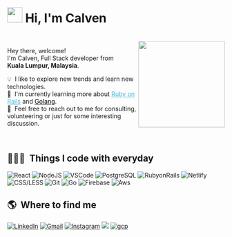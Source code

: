 # <img src="https://cdn.jsdelivr.net/gh/calvenwts/assets-cdn/PersonalGithubReadme/HandGreet.gif" width="35px" />&nbsp;<b>Hi, I'm Calven</b>
<br>

<img align="right" src="https://cdn.jsdelivr.net/gh/calvenwts/assets-cdn@latest/PersonalGithubReadme/calven_memoji.png" width="200"/>
<p aligh="left">
  <p>Hey there, welcome!</br>
  I'm Calven, Full Stack developer from <img src="https://cdn.jsdelivr.net/gh/calvenwts/assets-cdn/PersonalGithubReadme/malaysia.svg" width="14px"/> <b>Kuala Lumpur, Malaysia</b>.</p>
  	
  💡 &nbsp;I like to explore new trends and learn new technologies.\
  🌱 &nbsp;I'm currently learning more about <a style="color:#45b8d8" href="https://rubyonrails.org/" target="_blank"><u>Ruby on Rails</u></a> and <a style="color:#000000" href="https://go.dev/" target="_blank"><u>Golang</u></a>.\
  💬 &nbsp;Feel free to reach out to me for consulting, volunteering or just for some interesting discussion.
</p>
<br>

<h2>👨🏻‍💻 &nbsp;Things I code with everyday</h2>
<p>
  <img alt="React" src="https://img.shields.io/badge/-React-45b8d8?style=flat-square&logo=react&logoColor=white" />
  <img alt="NodeJS" src="https://img.shields.io/badge/-NodeJs-43853D?style=flat-square&logo=visual%20studio%20code&logoColor=white" />
  <img alt="VSCode" src="https://img.shields.io/badge/-Visual_Studio_Code-0078D4?style=flat-square&logo=visual%20studio%20code&logoColor=white" />
  <img alt="PostgreSQL" src="https://img.shields.io/badge/-PostgreSQL-31648C?style=flat-square&logo=postgresql&logoColor=white" />
  <img alt="RubyonRails" src="https://img.shields.io/badge/Ruby_on_Rails-CC0000?style=flat-square&logo=ruby-on-rails&logoColor=white" />
  <img alt="Netlify" src="https://img.shields.io/badge/-Netlify-00C7B7?style=flat-square&logo=netlify&logoColor=white" />
  <img alt="CSS/LESS" src="https://img.shields.io/badge/-CSS/LESS-2C5084?style=flat-square&logo=less&logoColor=white" />
  <img alt="Git" src="https://img.shields.io/badge/-Git-F05032?style=flat-square&logo=git&logoColor=white" />
  <img alt="Go" src="https://img.shields.io/badge/Go-00ADD8?style=flat_square&logo=go&logoColor=white" />
  <img alt="Firebase" src="https://img.shields.io/badge/-Firebase-ffca28?style=flat-square&logo=firebase&logoColor=white" />
  <img alt="Aws" src="https://img.shields.io/badge/Amazon_AWS-232F3E?style=flat-square&logo=amazon-aws&logoColor=white" />
</p>

<h2>🌎 &nbsp;Where to find me</h2>
<p>
  <a href="https://www.linkedin.com/in/calvenwts/" target="_blank"><img alt="LinkedIn" src="https://img.shields.io/badge/-Linkedin-%230077B5.svg?&style=for-the-badge&logo=linkedin&logoColor=white" /></a>
  <a href="mailto:wongcalven@gmail.com" target="_blank"><img alt="Gmail" src="https://img.shields.io/badge/-Gmail-EA4335?style=for-the-badge&logo=gmail&logoColor=white" /></a>
  <a href="https://www.instagram.com/thatcalven/" target="_blank"><img alt="Instagram" src="https://img.shields.io/badge/-Instagram-E4405F?style=for-the-badge&logo=instagram&logoColor=white" /></a>
  <a href="https://leetcode.com/calvenwts/" target="_blank"><img alt-"leetcode" src="https://img.shields.io/badge/-LeetCode-FFA116?style=for-the-badge&logo=LeetCode&logoColor=black"/></a>
  <a href="https://www.cloudskillsboost.google/public_profiles/0346d95c-728e-44ba-9060-598d248c850f" targget="_blank"><img alt="gcp" src="https://img.shields.io/badge/Google_Cloud-4285F4?style=for-the-badge&logo=google-cloud&logoColor=white" /></a>
</p>

